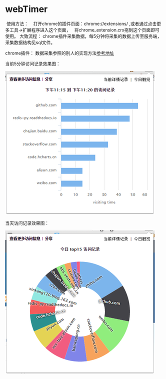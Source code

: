 # webTimer
  使用方法：
    打开chrome的插件页面：chrome://extensions/ ,或者通过点击更多工具->扩展程序进入这个页面，
    将chrome_extension.crx拖到这个页面即可使用。
  大致流程：
    chrome插件采集数据，每5分钟将采集的数据上传至服务端，采集数据结构见sql文件。
    
  chrome插件：
    数据采集参照的别人的实现方法[参考地址](https://github.com/dskang/webtimer)

当前5分钟访问记录效果图：

![image](https://github.com/EchoUtopia/webTimer/blob/master/chrome_extension/screen_1.png)

当天访问记录效果图：

![image](https://github.com/EchoUtopia/webTimer/blob/master/chrome_extension/screen_2.png)
    
